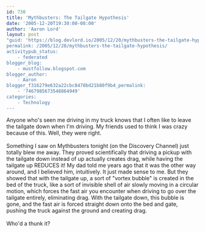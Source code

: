 ```yaml
---
id: 730
title: 'Mythbusters: The Tailgate Hypothesis'
date: '2005-12-20T19:30:00-08:00'
author: 'Aaron Lord'
layout: post
"guid: 'https://blog.devlord.io/2005/12/20/mythbusters-the-tailgate-hypothesis/'
permalink: /2005/12/20/mythbusters-the-tailgate-hypothesis/
activitypub_status:
    - federated
blogger_blog:
    - mustfollow.blogspot.com
blogger_author:
    - Aaron
blogger_f316279e632a22cbc8478bd21b80f9b4_permalink:
    - '7467985673548864949'
categories:
    - Technology
---
```


Anyone who's seen me driving in my truck knows that I often like to leave the tailgate down when I'm driving.  My friends used to think I was crazy because of this.  Well, they were right.<br /><br />Something I saw on Mythbusters tonight (on the Discovery Channel) just totally blew me away.  They proved scientifically that driving a pickup with the tailgate down instead of up actually creates drag, while having the tailgate up REDUCES it!  My dad told me years ago that it was the other way around, and I believed him, intuitively.  It just made sense to me.  But they showed that with the tailgate up, a sort of "vortex bubble" is created in the bed of the truck, like a sort of invisible shell of air slowly moving in a circular motion, which forces the fast air you encounter when driving to go over the tailgate entirely, eliminating drag.  With the tailgate down, this bubble is gone, and the fast air is forced straight down onto the bed and gate, pushing the truck against the ground and creating drag.<br /><br />Who'd a thunk it?<div class="blogger-post-footer"><img width='1' height='1' src='' alt='' /></div>